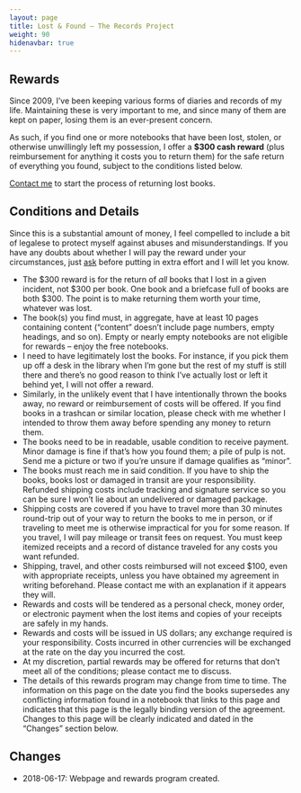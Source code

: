 ```yaml
---
layout: page
title: Lost & Found – The Records Project
weight: 90
hidenavbar: true
---
```


Rewards
-------

Since 2009, I’ve been keeping various forms of diaries and records of my life.
Maintaining these is very important to me, and since many of them are kept on
paper, losing them is an ever-present concern.

As such, if you find one or more notebooks that have been lost, stolen, or
otherwise unwillingly left my possession, I offer a **$300 cash reward** (plus
reimbursement for anything it costs you to return them) for the safe return of
everything you found, subject to the conditions listed below.

[Contact me][contact] to start the process of returning lost books.

[contact]: /contact


Conditions and Details
----------------------

Since this is a substantial amount of money, I feel compelled to include a bit
of legalese to protect myself against abuses and misunderstandings. If you have
any doubts about whether I will pay the reward under your circumstances, just
[ask][contact] before putting in extra effort and I will let you know.

* The $300 reward is for the return of *all* books that I lost in a given
  incident, not $300 per book. One book and a briefcase full of books are both
  $300. The point is to make returning them worth your time, whatever was lost.
* The book(s) you find must, in aggregate, have at least 10 pages containing
  content (“content” doesn’t include page numbers, empty headings, and so on).
  Empty or nearly empty notebooks are not eligible for rewards – enjoy the free
  notebooks.
* I need to have legitimately lost the books. For instance, if you pick them up
  off a desk in the library when I’m gone but the rest of my stuff is still
  there and there’s no good reason to think I’ve actually lost or left it
  behind yet, I will not offer a reward.
* Similarly, in the unlikely event that I have intentionally thrown the books
  away, no reward or reimbursement of costs will be offered. If you find books
  in a trashcan or similar location, please check with me whether I intended to
  throw them away before spending any money to return them.
* The books need to be in readable, usable condition to receive payment. Minor
  damage is fine if that’s how you found them; a pile of pulp is not. Send me a
  picture or two if you’re unsure if damage qualifies as “minor”.
* The books must reach me in said condition. If you have to ship the books,
  books lost or damaged in transit are your responsibility. Refunded shipping
  costs include tracking and signature service so you can be sure I won’t lie
  about an undelivered or damaged package.
* Shipping costs are covered if you have to travel more than 30 minutes
  round-trip out of your way to return the books to me in person, or if
  traveling to meet me is otherwise impractical for you for some reason. If you
  travel, I will pay mileage or transit fees on request. You must keep itemized
  receipts and a record of distance traveled for any costs you want refunded.
* Shipping, travel, and other costs reimbursed will not exceed $100, even with
  appropriate receipts, unless you have obtained my agreement in writing
  beforehand. Please contact me with an explanation if it appears they will.
* Rewards and costs will be tendered as a personal check, money order, or
  electronic payment when the lost items and copies of your receipts are safely
  in my hands.
* Rewards and costs will be issued in US dollars; any exchange required is your
  responsibility. Costs incurred in other currencies will be exchanged at the
  rate on the day you incurred the cost.
* At my discretion, partial rewards may be offered for returns that don’t meet
  all of the conditions; please contact me to discuss.
* The details of this rewards program may change from time to time. The
  information on this page on the date you find the books supersedes any
  conflicting information found in a notebook that links to this page and
  indicates that this page is the legally binding version of the agreement.
  Changes to this page will be clearly indicated and dated in the “Changes”
  section below.


Changes
-------

* 2018-06-17: Webpage and rewards program created.
